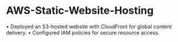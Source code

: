 # AWS-Static-Website-Hosting
• Deployed an S3-hosted website with CloudFront for global content delivery. • Configured IAM policies for secure resource access.
